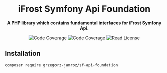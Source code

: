 <h1 align="center">iFrost Symfony Api Foundation</h1>

<p align="center">
    <strong>A PHP library which contains fundamental interfaces for iFrost Symfony Api.</strong>
</p>

<p align="center">
    <img src="https://img.shields.io/badge/php->=8.1-blue?colorB=%238892BF" alt="Code Coverage">  
    <img src="https://img.shields.io/badge/release-v6.1.1-blue" alt="Code Coverage">   
    <img src="https://img.shields.io/badge/license-MIT-blue?style=flat-square&colorB=darkcyan" alt="Read License">
</p>

## Installation

```
composer require grzegorz-jamroz/sf-api-foundation
```
